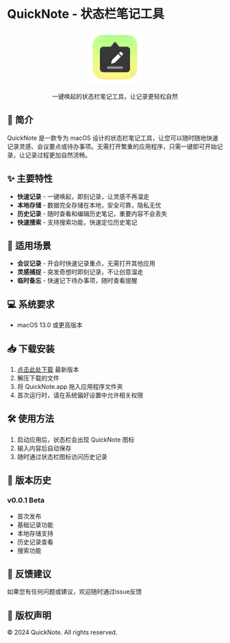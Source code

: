 # QuickNote - 状态栏笔记工具

<div align="center">
    <img src="images/logo.png" alt="QuickNote Logo" width="128">
    <p>一键唤起的状态栏笔记工具，让记录更轻松自然</p>
</div>

## 🚀 简介

QuickNote 是一款专为 macOS 设计的状态栏笔记工具，让您可以随时随地快速记录灵感、会议要点或待办事项。无需打开繁重的应用程序，只需一键即可开始记录，让记录过程更加自然流畅。

## ✨ 主要特性

- **快速记录** - 一键唤起，即刻记录，让灵感不再溜走
- **本地存储** - 数据完全存储在本地，安全可靠，隐私无忧
- **历史记录** - 随时查看和编辑历史笔记，重要内容不会丢失
- **快速搜索** - 支持搜索功能，快速定位历史笔记

## 🎯 适用场景

- **会议记录** - 开会时快速记录重点，无需打开其他应用
- **灵感捕捉** - 突发奇想时即刻记录，不让创意溜走
- **临时备忘** - 快速记下待办事项，随时查看提醒

## 💻 系统要求

- macOS 13.0 或更高版本

## 📥 下载安装

1. [点击此处下载](https://github.com/user-attachments/files/18209064/QuickNote.zip) 最新版本
2. 解压下载的文件
3. 将 QuickNote.app 拖入应用程序文件夹
4. 首次运行时，请在系统偏好设置中允许相关权限

## 🛠️ 使用方法

1. 启动应用后，状态栏会出现 QuickNote 图标
2. 输入内容后自动保存
3. 随时通过状态栏图标访问历史记录

## 🔄 版本历史

### v0.0.1 Beta
- 首次发布
- 基础记录功能
- 本地存储支持
- 历史记录查看
- 搜索功能

## 📝 反馈建议

如果您有任何问题或建议，欢迎随时通过issue反馈

## 📜 版权声明

© 2024 QuickNote. All rights reserved. 